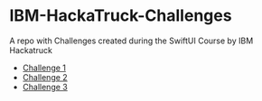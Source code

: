 # IBM-HackaTruck-Challenges
A repo with Challenges created during the SwiftUI Course by IBM Hackatruck

+ [Challenge 1](./Challenge%201)
+ [Challenge 2](./Challenge%202)
+ [Challenge 3](./Challenge%203)

